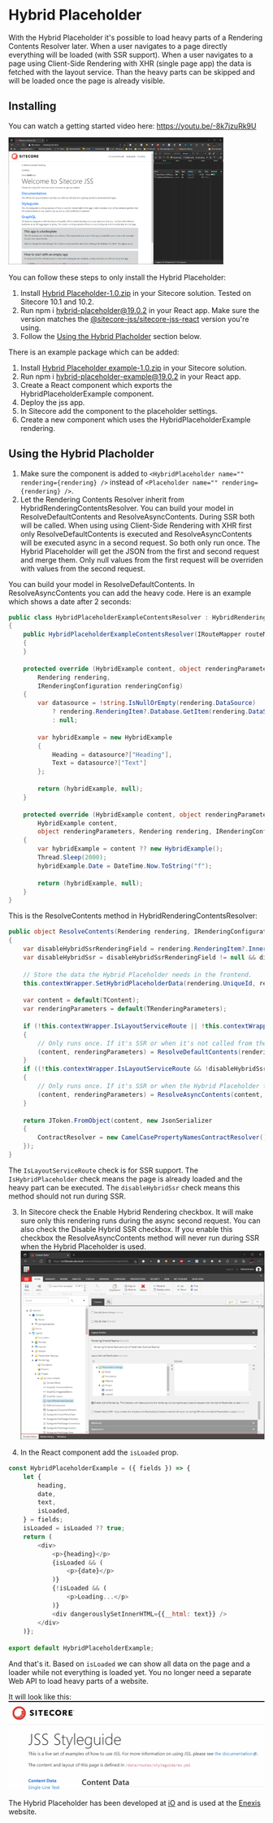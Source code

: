 # Hybrid Placeholder

With the Hybrid Placeholder it's possible to load heavy parts of a Rendering Contents Resolver later. When a user navigates to a page directly everything will be loaded (with SSR support). When a user navigates to a page using Client-Side Rendering with XHR (single page app) the data is fetched with the layout service. Than the heavy parts can be skipped and will be loaded once the page is already visible. 

## Installing
You can watch a getting started video here: https://youtu.be/-8k7jzuRk9U

<a href="https://youtu.be/-8k7jzuRk9U" target="_blank"><img src="./GettingStarted.png" height="250"></a>

You can follow these steps to only install the Hybrid Placeholder:
1. Install [Hybrid Placeholder-1.0.zip](./SitecorePackages/Hybrid%20Placeholder-1.0.zip) in your Sitecore solution. Tested on Sitecore 10.1 and 10.2.
2. Run npm i hybrid-placeholder@19.0.2 in your React app. Make sure the version matches the [@sitecore-jss/sitecore-jss-react](https://www.npmjs.com/package/@sitecore-jss/sitecore-jss-react) version you're using.
3. Follow the [Using the Hybrid Placholder](#using-the-hybrid-placholder) section below.

There is an example package which can be added:

1. Install [Hybrid Placeholder example-1.0.zip](./SitecorePackages/Hybrid%20Placeholder%20example-1.0.zip) in your Sitecore solution.
2. Run npm i hybrid-placeholder-example@19.0.2 in your React app.
3. Create a React component which exports the HybridPlaceholderExample component.
4. Deploy the jss app.
5. In Sitecore add the component to the placeholder settings.
6. Create a new component which uses the HybridPlaceholderExample rendering.

## Using the Hybrid Placholder
1. Make sure the component is added to ```<HybridPlaceholder name="" rendering={rendering} />``` instead of ```<Placeholder name="" rendering={rendering} />```.
2. Let the Rendering Contents Resolver inherit from HybridRenderingContentsResolver. You can build your model in ResolveDefaultContents and ResolveAsyncContents. During SSR both will be called. When using using Client-Side Rendering with XHR first only ResolveDefaultContents is executed and ResolveAsyncContents will be executed async in a second request. So both only run once. The Hybrid Placeholder will get the JSON from the first and second request and merge them. Only null values from the first request will be overriden with values from the second request.

You can build your model in ResolveDefaultContents. In ResolveAsyncContents you can add the heavy code.
Here is an example which shows a date after 2 seconds:
```cs 
public class HybridPlaceholderExampleContentsResolver : HybridRenderingContentsResolver<HybridExample, object>
{
    public HybridPlaceholderExampleContentsResolver(IRouteMapper routeMapper) : base(routeMapper)
    {
    }

    protected override (HybridExample content, object renderingParameters) ResolveDefaultContents(
        Rendering rendering,
        IRenderingConfiguration renderingConfig)
    {
        var datasource = !string.IsNullOrEmpty(rendering.DataSource)
            ? rendering.RenderingItem?.Database.GetItem(rendering.DataSource)
            : null;

        var hybridExample = new HybridExample
        {
            Heading = datasource?["Heading"],
            Text = datasource?["Text"]
        };

        return (hybridExample, null);
    }

    protected override (HybridExample content, object renderingParameters) ResolveAsyncContents(
        HybridExample content,
        object renderingParameters, Rendering rendering, IRenderingConfiguration renderingConfig)
    {
        var hybridExample = content ?? new HybridExample();
        Thread.Sleep(2000);
        hybridExample.Date = DateTime.Now.ToString("f");

        return (hybridExample, null);
    }
}
```

This is the ResolveContents method in HybridRenderingContentsResolver:
```cs
public object ResolveContents(Rendering rendering, IRenderingConfiguration renderingConfig)
{
    var disableHybridSsrRenderingField = rendering.RenderingItem?.InnerItem?.Fields["Disable Hybrid SSR"];
    var disableHybridSsr = disableHybridSsrRenderingField != null && disableHybridSsrRenderingField.Value == "1" && !Sitecore.Context.PageMode.IsExperienceEditor;
    
    // Store the data the Hybrid Placeholder needs in the frontend.
    this.contextWrapper.SetHybridPlaceholderData(rendering.UniqueId, rendering.Placeholder, !disableHybridSsr);
    
    var content = default(TContent);
    var renderingParameters = default(TRenderingParameters);
    
    if (!this.contextWrapper.IsLayoutServiceRoute || !this.contextWrapper.IsHybridPlaceholder)
    {
        // Only runs once. If it's SSR or when it's not called from the Hybrid Placeholder.
        (content, renderingParameters) = ResolveDefaultContents(rendering, renderingConfig);
    }
    if ((!this.contextWrapper.IsLayoutServiceRoute && !disableHybridSsr) || this.contextWrapper.IsHybridPlaceholder)
    {
        // Only runs once. If it's SSR or when the Hybrid Placeholder fetches the async data.
        (content, renderingParameters) = ResolveAsyncContents(content, renderingParameters, rendering, renderingConfig);
    }
    
    return JToken.FromObject(content, new JsonSerializer
    {
        ContractResolver = new CamelCasePropertyNamesContractResolver()
    });
}
```
The ```IsLayoutServiceRoute``` check is for SSR support. 
The ```IsHybridPlaceholder``` check means the page is already loaded and the heavy part can be executed.
The ```disableHybridSsr``` check means this method should not run during SSR.

3. In Sitecore check the Enable Hybrid Rendering checkbox. It will make sure only this rendering runs during the async second request. You can also check the Disable Hybrid SSR checkbox. If you enable this checkbox the ResolveAsyncContents method will never run during SSR when the Hybrid Placeholder is used.
![Enable Hybrid Rendering](./enable-hybrid-rendering.png)

4. In the React component add the ```isLoaded``` prop. 
```js
const HybridPlaceholderExample = ({ fields }) => {
    let {
        heading,
        date,
        text,
        isLoaded,
    } = fields;
    isLoaded = isLoaded ?? true;
    return (
        <div>
            <p>{heading}</p>
            {isLoaded && (
                <p>{date}</p>
            )}
            {!isLoaded && (
                <p>Loading...</p>
            )}
            <div dangerouslySetInnerHTML={{__html: text}} />
        </div>
    )};

export default HybridPlaceholderExample;
```
And that's it. Based on ```isLoaded``` we can show all data on the page and a loader while not everything is loaded yet. You no longer need a separate Web API to load heavy parts of a website.

It will look like this:
![Hybrid Placeholder](./hybrid-placeholder.gif)

The Hybrid Placeholder has been developed at [iO](https://www.iodigital.com/) and is used at the [Enexis](https://www.enexis.nl/) website.
